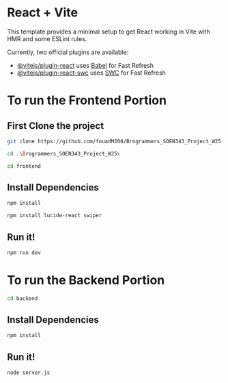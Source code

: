 # React + Vite

This template provides a minimal setup to get React working in Vite with HMR and some ESLint rules.

Currently, two official plugins are available:

- [@vitejs/plugin-react](https://github.com/vitejs/vite-plugin-react/blob/main/packages/plugin-react/README.md) uses [Babel](https://babeljs.io/) for Fast Refresh
- [@vitejs/plugin-react-swc](https://github.com/vitejs/vite-plugin-react-swc) uses [SWC](https://swc.rs/) for Fast Refresh

# To run the Frontend Portion

## First Clone the project

```bash
git clone https://github.com/fouadM200/Brogrammers_SOEN343_Project_W25
```

```bash
cd .\Brogrammers_SOEN343_Project_W25\
```

```bash
cd frontend
```

## Install Dependencies

```bash
npm install
```

```bash
npm install lucide-react swiper
```

## Run it!

```bash
npm run dev
```
# To run the Backend Portion

```bash
cd backend
```

## Install Dependencies

```bash
npm install
```

## Run it!

```bash
node server.js
```
